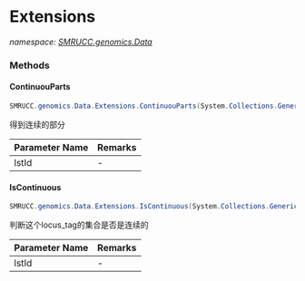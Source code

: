 ﻿# Extensions
_namespace: [SMRUCC.genomics.Data](./index.md)_





### Methods

#### ContinuouParts
```csharp
SMRUCC.genomics.Data.Extensions.ContinuouParts(System.Collections.Generic.IEnumerable{System.String})
```
得到连续的部分

|Parameter Name|Remarks|
|--------------|-------|
|lstId|-|


#### IsContinuous
```csharp
SMRUCC.genomics.Data.Extensions.IsContinuous(System.Collections.Generic.IEnumerable{System.String})
```
判断这个locus_tag的集合是否是连续的

|Parameter Name|Remarks|
|--------------|-------|
|lstId|-|



